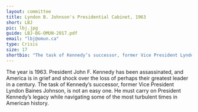 ```yaml
---
layout: committee
title: Lyndon B. Johnson's Presidential Cabinet, 1963
short: LBJ
pic: lbj.jpg
guide: LBJ-BG-OMUN-2017.pdf
email: "lbj@omun.ca"
type: Crisis
size: 17
shortbio: "The task of Kennedy’s successor, former Vice President Lyndon Baines Johnson, is not an easy one. He must carry on President Kennedy’s legacy while navigating some of the most turbulent times in American history."
---
```


The year is 1963. President John F. Kennedy has been assassinated, and America is in grief and shock over the loss of perhaps their greatest leader in a century. The task of Kennedy’s successor, former Vice President Lyndon Baines Johnson, is not an easy one. He must carry on President Kennedy’s legacy while navigating some of the most turbulent times in American history.
